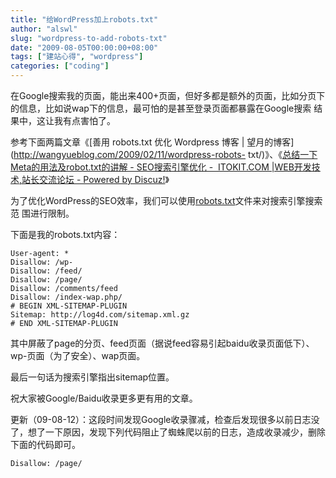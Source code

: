 ```yaml
---
title: "给WordPress加上robots.txt"
author: "alswl"
slug: "wordpress-to-add-robots-txt"
date: "2009-08-05T00:00:00+08:00"
tags: ["建站心得", "wordpress"]
categories: ["coding"]
---
```


在Google搜索我的页面，能出来400+页面，但好多都是额外的页面，比如分页下的信息，比如说wap下的信息，最可怕的是甚至登录页面都暴露在Google搜索
结果中，这让我有点害怕了。

参考下面两篇文章《[善用 robots.txt 优化 Wordpress 博客 |
望月的博客](http://wangyueblog.com/2009/02/11/wordpress-robots-
txt/)》、《[总结一下Meta的用法及robot.txt的讲解 - SEO搜索引擎优化 -  ITOKIT.COM |WEB开发技术,站长交流论坛 -
Powered by Discuz!](http://www.itokit.com/bbs/viewthread.php?tid=45)》

为了优化WordPress的SEO效率，我们可以使用[robots.txt](http://log4d.com/robots.txt)文件来对搜索引擎搜索范
围进行限制。

下面是我的robots.txt内容：

    
    
    User-agent: *
    Disallow: /wp-
    Disallow: /feed/
    Disallow: /page/
    Disallow: /comments/feed
    Disallow: /index-wap.php/
    # BEGIN XML-SITEMAP-PLUGIN
    Sitemap: http://log4d.com/sitemap.xml.gz
    # END XML-SITEMAP-PLUGIN

其中屏蔽了page的分页、feed页面（据说feed容易引起baidu收录页面低下）、wp-页面（为了安全）、wap页面。

最后一句话为搜索引擎指出sitemap位置。

祝大家被Google/Baidu收录更多更有用的文章。

更新（09-08-12）：这段时间发现Google收录骤减，检查后发现很多以前日志没了，想了一下原因，发现下列代码阻止了蜘蛛爬以前的日志，造成收录减少，删除
下面的代码即可。

`Disallow: /page/`


